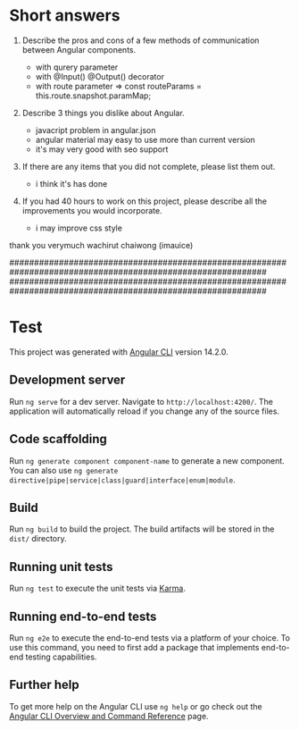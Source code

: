 # Short answers

1. Describe the pros and cons of a few methods of communication between Angular components.
    - with qurery parameter
    - with  @Input() @Output() decorator
    - with route parameter => const routeParams = this.route.snapshot.paramMap;

2. Describe 3 things you dislike about Angular.
    - javacript problem in angular.json
    - angular material may easy to use more than current version
    - it's may very good with seo support

3. If there are any items that you did not complete, please list them out.
    - i think it's has done

4. If you had 40 hours to work on this project, please describe all the improvements you would incorporate.
    - i may improve css style

thank you verymuch 
wachirut chaiwong (imauice)

############################################################################################################
############################################################################################################






# Test

This project was generated with [Angular CLI](https://github.com/angular/angular-cli) version 14.2.0.

## Development server

Run `ng serve` for a dev server. Navigate to `http://localhost:4200/`. The application will automatically reload if you change any of the source files.

## Code scaffolding

Run `ng generate component component-name` to generate a new component. You can also use `ng generate directive|pipe|service|class|guard|interface|enum|module`.

## Build

Run `ng build` to build the project. The build artifacts will be stored in the `dist/` directory.

## Running unit tests

Run `ng test` to execute the unit tests via [Karma](https://karma-runner.github.io).

## Running end-to-end tests

Run `ng e2e` to execute the end-to-end tests via a platform of your choice. To use this command, you need to first add a package that implements end-to-end testing capabilities.

## Further help

To get more help on the Angular CLI use `ng help` or go check out the [Angular CLI Overview and Command Reference](https://angular.io/cli) page.

